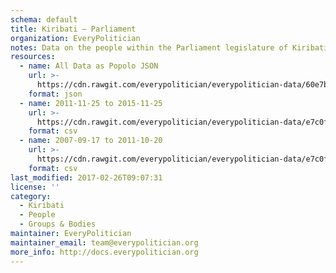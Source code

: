```yaml
---
schema: default
title: Kiribati — Parliament
organization: EveryPolitician
notes: Data on the people within the Parliament legislature of Kiribati.
resources:
  - name: All Data as Popolo JSON
    url: >-
      https://cdn.rawgit.com/everypolitician/everypolitician-data/60e7b9cfa916d2fd17774a6f68de0a85233dbbef/data/Kiribati/Parliament/ep-popolo-v1.0.json
    format: json
  - name: 2011-11-25 to 2015-11-25
    url: >-
      https://cdn.rawgit.com/everypolitician/everypolitician-data/e7c0f388786da8d3641a88f7fd26561f3bebdd69/data/Kiribati/Parliament/term-10.csv
    format: csv
  - name: 2007-09-17 to 2011-10-20
    url: >-
      https://cdn.rawgit.com/everypolitician/everypolitician-data/e7c0f388786da8d3641a88f7fd26561f3bebdd69/data/Kiribati/Parliament/term-9.csv
    format: csv
last_modified: 2017-02-26T09:07:31
license: ''
category:
  - Kiribati
  - People
  - Groups & Bodies
maintainer: EveryPolitician
maintainer_email: team@everypolitician.org
more_info: http://docs.everypolitician.org
---
```

